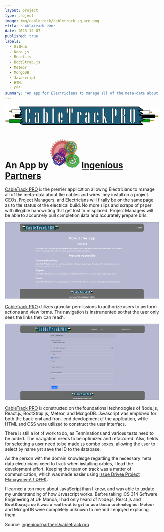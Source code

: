 ```yaml
---
layout: project
type: project
image: img/cabletrack/cabletrack_square.png
title: "CableTrack PRO"
date: 2023-12-07
published: true
labels:
  - GitHub
  - Node.js
  - React.js
  - BootStrap.js
  - Meteor
  - MongoDB
  - Javascript
  - HTML
  - CSS
summary: "An app for Electricians to manage all of the meta-data about the cables and wires they install on a project."
---
```


[![CableTrack PRO](../img/cabletrack/cabletrack_banner.png "CableTrack PRO")](https://ingeniouspartners.github.io/cabletrack.pro)

# An App by [![Ingenious Partners](../img/cabletrack/ingeniouspartners.png "Ingenious Partners")](https://ingeniouspartners.github.io) [Ingenious Partners](https://ingeniouspartners.github.io)

[CableTrack PRO](https://app.cabletrack.pro) is the premier application allowing Electricians to manage all of the meta-data about the cables and wires they install on a project. CEOs, Project Managers, and Electricians will finally be on the same
page as to the status of the electrical build. No more slips and scraps of paper with illegible handwriting that get lost or misplaced. Project Managers will be able to accurately pull completion data and accurately prepare bills.

![Landing Page](../img/cabletrack/landing-page.png "Landing Page")

[CableTrack PRO](https://app.cabletrack.pro) utilizes granular permissions to authorize users to perform actions and view forms. The navigation is instrumented so that the user only sees the links they can reach.

![Edit PullIn](../img/cabletrack/edit-pullin.png "Edit PullIn")

[CableTrack PRO](https://app.cabletrack.pro) is constructed on the foundational technologies of Node.js, React.js, BootStrap.js, Meteor, and MongoDB. Javascript was employed for both the back-end and front-end development of the application, while
HTML and CSS were utilized to construct the user interface.

There is still a lot of work to do, as Terminations and various tests need to be added. The navigation needs to be optimized and refactored. Also, fields for selecting a user need to be made as combo boxes, allowing the user to select by name yet
save the ID to the database.

As the person with the domain knowledge regarding the necessary meta data electricians need to track when installing cables, I lead the development effort. Keeping the team on track was a matter of communication, which was made easier using
[Issue Driven Project Management (IDPM)](https://courses.ics.hawaii.edu/ics314f23/morea/project-management/reading-guidelines-idpm.html). 

I learned a ton more about JavaScript than I knew, and was able to update my understanding of how Javascript works. Before taking ICS 314 Software Engineering at UH Manoa, I had only heard of Node.js, React.js and BootStrap.js so it was a real treat
to get to use these technologies. Meteor and MongoDB were completely unknown to me and I enjoyed exploring them.

Source: [ingeniouspartners/cabletrack.pro](https://github.com/ingeniouspartners/cabletrack.pro)
